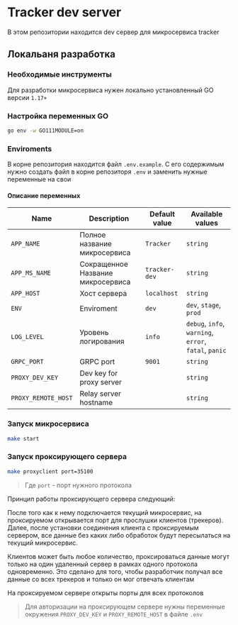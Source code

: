 # Tracker dev server

В этом репозитории находится dev сервер для микросервиса tracker

## Локальаня разработка

### Необходимые инструменты

Для разработки микросервиса нужен локально установленный GO версии `1.17+`

### Настройка переменных GO

```bash
go env -w GO111MODULE=on

```

### Enviroments

В корне репозитория находится файл `.env.example`. С его содержимым нужно создать файл в корне репозиторя `.env` и заменить нужные переменные на свои

#### Описание переменных

| Name                | Description                       | Default value | Available values                                      |
| ------------------- | --------------------------------- | ------------- | ----------------------------------------------------- |
| `APP_NAME`          | Полное название микросервиса      | `Tracker`     | `string`                                              |
| `APP_MS_NAME`       | Сокращенное Название микросервиса | `tracker-dev` | `string`                                              |
| `APP_HOST`          | Хост сервера                      | `localhost`   | `string`                                              |
| `ENV`               | Enviroment                        | `dev`         | `dev`, `stage`, `prod`                                |
| `LOG_LEVEL`         | Уровень логирования               | `info`        | `debug`, `info`, `warning`, `error`, `fatal`, `panic` |
| `GRPC_PORT`         | GRPC port                         | `9001`        | `string`                                              |
| `PROXY_DEV_KEY`     | Dev key for proxy server          |               | `string`                                              |
| `PROXY_REMOTE_HOST` | Relay server hostname             |               | `string`                                              |

### Запуск микросервиса

```bash
make start
```

### Запуск проксирующего сервера

```bash
make proxyclient port=35100
```

> Где `port` - порт нужного протокола

Принцип работы проксирующего сервера следующий:

После того как к нему подключается текущий микросервис, на проксируемом открывается порт для прослушки клиентов (трекеров).
Далее, после установки соединения клиента с проксируемым сервером, все данные без каких либо обработок будут пересылаться на текущий микросервис.

Клиентов может быть любое количество, проксироваться данные могут только на один удаленный сервер в рамках одного протокола одновременно. Это сделано для того, чтобы разработчик получал все данные со всех трекеров и только он мог отвечать клиентам

На проксируемом сервере открыты порты для всех протоколов

> Для авторизации на проксирующем сервере нужны переменные окружения `PROXY_DEV_KEY` и `PROXY_REMOTE_HOST` в файле `.env`
